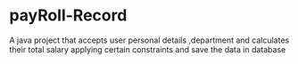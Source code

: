 # payRoll-Record
A java project that accepts user personal details ,department and calculates their total salary applying certain constraints and save the data in database
